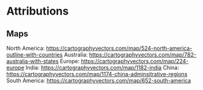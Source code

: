 # Attributions

## Maps
North America: https://cartographyvectors.com/map/524-north-america-outline-with-countries
Australia: https://cartographyvectors.com/map/782-australia-with-states
Europe: https://cartographyvectors.com/map/224-europe
India: https://cartographyvectors.com/map/1182-india
China: https://cartographyvectors.com/map/1174-china-adminsitrative-regions
South America: https://cartographyvectors.com/map/652-south-america
